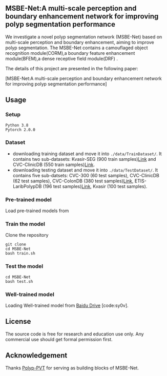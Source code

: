 ## MSBE-Net:A multi-scale perception and boundary enhancement network for improving polyp segmentation performance

We investigate a novel polyp segmentation  network (MSBE-Net) based on multi-scale perception and boundary enhancement, aiming to improve polyp segmentation. The MSBE-Net contains a camouflaged object recognition module(CORM),a boundary feature enhancement module(BFEM),a dense receptive field module(DRF) . 

The details of this project are presented in the following paper:

[MSBE-Net:A multi-scale perception and boundary enhancement network for improving polyp segmentation performance]

## Usage 
### Setup 
```
Python 3.8
Pytorch 2.0.0
```
### Dataset 
- downloading training dataset and move it into ```./data/TrainDataset/```. It contains two sub-datasets: Kvasir-SEG (900 train samples)[Link]([https://datasets.simula.no/kvasir/](https://datasets.simula.no/kvasir-seg/)) and CVC-ClinicDB (550 train samples)[Link](https://polyp.grand-challenge.org/CVCClinicDB/).
- downloading testing dataset and move it into ```./data/TestDataset/```. It contains five sub-datsets: CVC-300 (60 test samples), CVC-ClinicDB (62 test samples), CVC-ColonDB (380 test samples)[Link](http://vi.cvc.uab.es/colon-qa/cvccolondb/), ETIS-LaribPolypDB (196 test samples)[Link](https://polyp.grand-challenge.org/ETISLarib/), Kvasir (100 test samples).
### Pre-trained model 
Load pre-trained models from 
### Train the model 
Clone the repository
```
git clone 
cd MSBE-Net
bash train.sh
```
### Test the model
```
cd MSBE-Net 
bash test.sh
```

### Well-trained model 
Loading Well-trained model from [Baidu Drive](https://pan.baidu.com/s/1dVoGXWEqcpR-T2MacWi9Vw) [code:sy0v].

##  License
The source code is free for research and education use only. Any commercial use should get formal permission first.

## Acknowledgement
Thanks [Polyp-PVT](https://github.com/DengPingFan/Polyp-PVT) for serving as building blocks of MSBE-Net.

